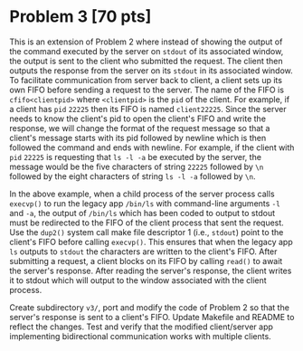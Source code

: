 # Problem 3 [70 pts]

This is an extension of Problem 2 where instead of showing the output of the
command executed by the server on `stdout` of its associated window, the output
is sent to the client who submitted the request. The client then outputs the
response from the server on its `stdout` in its associated window. To facilitate
communication from server back to client, a client sets up its own FIFO before
sending a request to the server. The name of the FIFO is `cfifo<clientpid>`
where `<clientpid>` is the `pid` of the client. For example, if a client has
`pid` `22225` then its FIFO is named `client22225`. Since the server needs to
know the client's pid to open the client's FIFO and write the response, we will
change the format of the request message so that a client's message starts with
its pid followed by newline which is then followed the command and ends with
newline. For example, if the client with `pid` `22225` is requesting that
`ls -l -a` be executed by the server, the message would be the five characters
of string `22225` followed by `\n` followed by the eight characters of string
`ls -l -a` followed by `\n`.

In the above example, when a child process of the server process calls
`execvp()` to run the legacy app `/bin/ls` with command-line arguments `-l` and
`-a`, the output of `/bin/ls` which has been coded to output to stdout must be
redirected to the FIFO of the client process that sent the request. Use the
`dup2()` system call make file descriptor 1 (i.e., `stdout`) point to the
client's FIFO before calling `execvp()`. This ensures that when the legacy app
`ls` outputs to `stdout` the characters are written to the client's FIFO. After
submitting a request, a client blocks on its FIFO by calling `read()` to await
the server's response. After reading the server's response, the client writes it
to stdout which will output to the window associated with the client process.

Create subdirectory `v3/`, port and modify the code of Problem 2 so that the
server's response is sent to a client's FIFO. Update Makefile and README to
reflect the changes. Test and verify that the modified client/server app
implementing bidirectional communication works with multiple clients.

